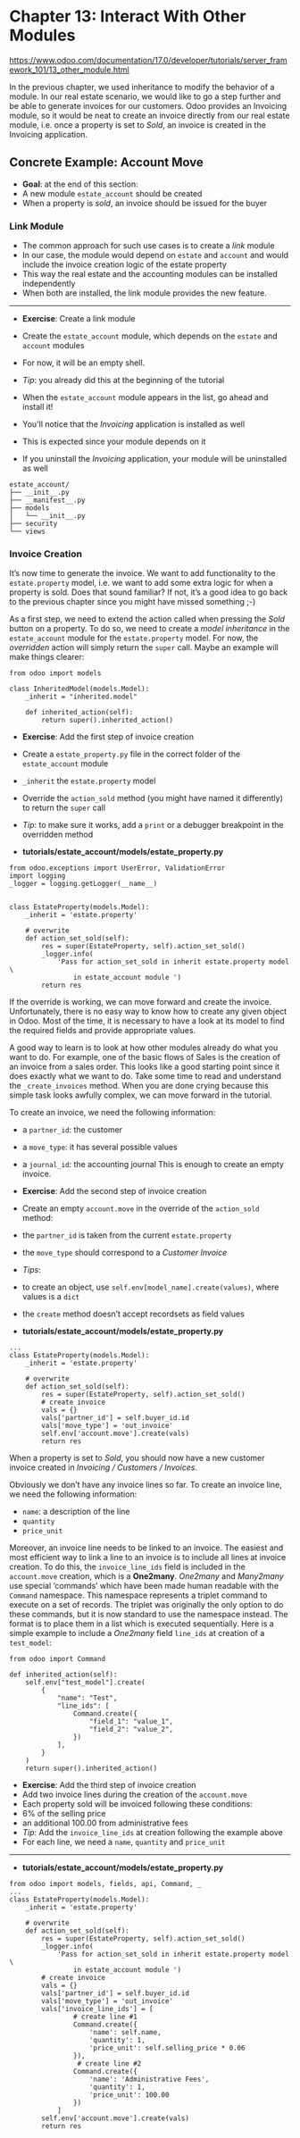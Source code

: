 # Chapter 13: Interact With Other Modules

https://www.odoo.com/documentation/17.0/developer/tutorials/server_framework_101/13_other_module.html

In the previous chapter, we used inheritance to modify the behavior of a module. In our real estate scenario, we would like to go a step further and be able to generate invoices for our customers. Odoo provides an Invoicing module, so it would be neat to create an invoice directly from our real estate module, i.e. once a property is set to *Sold*, an invoice is created in the Invoicing application.

## Concrete Example: Account Move

- **Goal**: at the end of this section:
- A new module `estate_account` should be created
- When a property is *sold*, an invoice should be issued for the buyer


### Link Module

- The common approach for such use cases is to create a *link* module
- In our case, the module would depend on `estate` and `account` and would include the invoice creation logic of the estate property
- This way the real estate and the accounting modules can be installed independently
- When both are installed, the link module provides the new feature.

---

- **Exercise**: Create a link module
- Create the `estate_account` module, which depends on the `estate` and `account` modules
- For now, it will be an empty shell.
- *Tip*: you already did this at the beginning of the tutorial

- When the `estate_account` module appears in the list, go ahead and install it! 
- You'll notice that the *Invoicing* application is installed as well
- This is expected since your module depends on it
- If you uninstall the *Invoicing* application, your module will be uninstalled as well

```
estate_account/
├── __init__.py
├── __manifest__.py
├── models
│   └── __init__.py
├── security
└── views
```

### Invoice Creation

It’s now time to generate the invoice. We want to add functionality to the `estate.property` model, i.e. we want to add some extra logic for when a property is sold. Does that sound familiar? If not, it’s a good idea to go back to the previous chapter since you might have missed something ;-)

As a first step, we need to extend the action called when pressing the *Sold* button on a property. To do so, we need to create a *model inheritance* in the `estate_account` module for the `estate.property` model. For now, the *overridden* action will simply return the `super` call. Maybe an example will make things clearer:

```
from odoo import models

class InheritedModel(models.Model):
    _inherit = "inherited.model"

    def inherited_action(self):
        return super().inherited_action()
```

- **Exercise**: Add the first step of invoice creation
- Create a `estate_property.py` file in the correct folder of the `estate_account` module
- `_inherit` the `estate.property` model
- Override the `action_sold` method (you might have named it differently) to return the `super` call
- *Tip*: to make sure it works, add a `print` or a debugger breakpoint in the overridden method

- **tutorials/estate_account/models/estate_property.py**
```
from odoo.exceptions import UserError, ValidationError
import logging
_logger = logging.getLogger(__name__)


class EstateProperty(models.Model):
    _inherit = 'estate.property'

    # overwrite
    def action_set_sold(self):
        res = super(EstateProperty, self).action_set_sold()
        _logger.info(
            'Pass for action_set_sold in inherit estate.property model \
                in estate_account module ')
        return res
```

If the override is working, we can move forward and create the invoice. Unfortunately, there is no easy way to know how to create any given object in Odoo. Most of the time, it is necessary to have a look at its model to find the required fields and provide appropriate values.

A good way to learn is to look at how other modules already do what you want to do. For example, one of the basic flows of Sales is the creation of an invoice from a sales order. This looks like a good starting point since it does exactly what we want to do. Take some time to read and understand the `_create_invoices` method. When you are done crying because this simple task looks awfully complex, we can move forward in the tutorial.

To create an invoice, we need the following information:
- a `partner_id`: the customer
- a `move_type`: it has several possible values
- a `journal_id`: the accounting journal
This is enough to create an empty invoice.

- **Exercise**: Add the second step of invoice creation
- Create an empty `account.move` in the override of the `action_sold` method:
- the `partner_id` is taken from the current `estate.property`
- the `move_type` should correspond to a *Customer Invoice*
- *Tips*:
- to create an object, use `self.env[model_name].create(values)`, where values is a `dict`
- the `create` method doesn’t accept recordsets as field values

- **tutorials/estate_account/models/estate_property.py**
```
...
class EstateProperty(models.Model):
    _inherit = 'estate.property'

    # overwrite
    def action_set_sold(self):
        res = super(EstateProperty, self).action_set_sold()
        # create invoice
        vals = {}
        vals['partner_id'] = self.buyer_id.id
        vals['move_type'] = 'out_invoice'
        self.env['account.move'].create(vals)
        return res
```

When a property is set to *Sold*, you should now have a new customer invoice created in *Invoicing / Customers / Invoices*.

Obviously we don’t have any invoice lines so far. To create an invoice line, we need the following information:
- `name`: a description of the line
- `quantity`
- `price_unit`

Moreover, an invoice line needs to be linked to an invoice. The easiest and most efficient way to link a line to an invoice is to include all lines at invoice creation. To do this, the `invoice_line_ids` field is included in the `account.move` creation, which is a **One2many**. *One2many* and *Many2many* use special ‘commands’ which have been made human readable with the `Command` namespace. This namespace represents a triplet command to execute on a set of records. The triplet was originally the only option to do these commands, but it is now standard to use the namespace instead. The format is to place them in a list which is executed sequentially. Here is a simple example to include a *One2many* field `line_ids` at creation of a `test_model`:

```
from odoo import Command

def inherited_action(self):
    self.env["test_model"].create(
        {
            "name": "Test",
            "line_ids": [
                Command.create({
                    "field_1": "value_1",
                    "field_2": "value_2",
                })
            ],
        }
    )
    return super().inherited_action()
```

- **Exercise**: Add the third step of invoice creation
- Add two invoice lines during the creation of the `account.move`
- Each property sold will be invoiced following these conditions:
- 6% of the selling price
- an additional 100.00 from administrative fees
- *Tip*: Add the `invoice_line_ids` at creation following the example above
- For each line, we need a `name`, `quantity` and `price_unit`

---

- **tutorials/estate_account/models/estate_property.py**
```
from odoo import models, fields, api, Command, _
...
class EstateProperty(models.Model):
    _inherit = 'estate.property'

    # overwrite
    def action_set_sold(self):
        res = super(EstateProperty, self).action_set_sold()
        _logger.info(
            'Pass for action_set_sold in inherit estate.property model \
                in estate_account module ')
        # create invoice
        vals = {}
        vals['partner_id'] = self.buyer_id.id
        vals['move_type'] = 'out_invoice'
        vals['invoice_line_ids'] = [
                # create line #1
                Command.create({
                    'name': self.name,
                    'quantity': 1,
                    'price_unit': self.selling_price * 0.06
                }),
                 # create line #2
                Command.create({
                    'name': 'Administrative Fees',
                    'quantity': 1,
                    'price_unit': 100.00
                })
            ]
        self.env['account.move'].create(vals)
        return res
```


